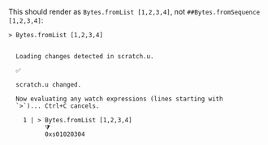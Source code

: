 This should render as `Bytes.fromList [1,2,3,4]`, not `##Bytes.fromSequence [1,2,3,4]`:

``` unison
> Bytes.fromList [1,2,3,4]
```

``` ucm

  Loading changes detected in scratch.u.

  ✅
  
  scratch.u changed.
  
  Now evaluating any watch expressions (lines starting with
  `>`)... Ctrl+C cancels.

    1 | > Bytes.fromList [1,2,3,4]
          ⧩
          0xs01020304

```
